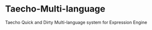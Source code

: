 Taecho-Multi-language
=====================

Taecho Quick and Dirty Multi-language system for Expression Engine